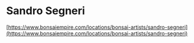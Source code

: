 # Sandro Segneri

[https://www.bonsaiempire.com/locations/bonsai-artists/sandro-segneri](https://www.bonsaiempire.com/locations/bonsai-artists/sandro-segneri)

